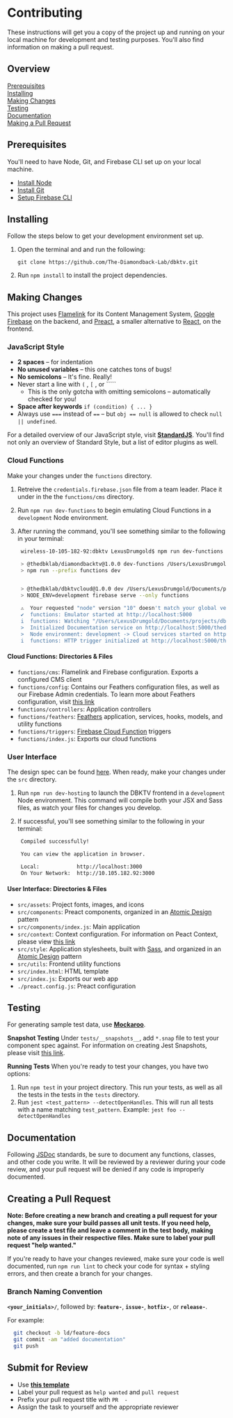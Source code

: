 # Contributing

These instructions will get you a copy of the project up and running on your
local machine for development and testing purposes. You'll also find information
on making a pull request.

## Overview

[Prerequisites](#prerequisites)  
[Installing](#installing)  
[Making Changes](#making-changes)  
[Testing](#testing)  
[Documentation](#documentation)  
[Making a Pull Request](#making-a-pull-request)  

## Prerequisites

You'll need to have Node, Git, and Firebase CLI set up on your local machine.

- [Install Node](https://nodejs.org/en/download/)
- [Install Git](https://git-scm.com/downloads)
- [Setup Firebase CLI](https://firebase.google.com/docs/cli)

## Installing

Follow the steps below to get your development environment set up.

1. Open the terminal and and run the following:

    `git clone https://github.com/The-Diamondback-Lab/dbktv.git`

2. Run `npm install` to install the project dependencies.

## Making Changes

This project uses [Flamelink][1] for its Content Management System, [Google Firebase][2]
on the backend, and [Preact][3], a smaller alternative to [React][4], on the
frontend.

### JavaScript Style

- **2 spaces** – for indentation
- **No unused variables** – this one catches tons of bugs!
- **No semicolons** – It's fine. Really!
- Never start a line with `(` , `[` , or `````
  - This is the only gotcha with omitting semicolons – automatically checked for you!
- **Space after keywords** `if (condition) { ... }`
- Always use `===` instead of `==` – but `obj == null` is allowed to check `null || undefined`.

For a detailed overview of our JavaScript style, visit [**StandardJS**][5].
You'll find not only an overview of Standard Style, but a list of editor plugins
as well.

### Cloud Functions

Make your changes under the `functions` directory.

1. Retreive the `credentials.firebase.json` file from a team leader. Place it
   under in the the `functions/cms` directory.
2. Run `npm run dev-functions` to begin emulating Cloud Functions in a
   `development` Node environment.
3. After running the command, you'll see something similar to the following in
   your terminal:

   ```bash
    wireless-10-105-182-92:dbktv LexusDrumgold$ npm run dev-functions

    > @thedbklab/diamondbacktv@1.0.0 dev-functions /Users/LexusDrumgold/Documents/projects/dbktv
    > npm run --prefix functions dev


    > @thedbklab/dbktvcloud@1.0.0 dev /Users/LexusDrumgold/Documents/projects/dbktv/functions
    > NODE_ENV=development firebase serve --only functions

    ⚠  Your requested "node" version "10" doesn't match your global version "12"
    ✔  functions: Emulator started at http://localhost:5000
    i  functions: Watching "/Users/LexusDrumgold/Documents/projects/dbktv/functions" for Cloud Functions...
    >  Initialized Documentation service on http://localhost:5000/thedbktv/us-central1/cloud/docs
    >  Node environment: development -> Cloud services started on http://localhost:5000
    i  functions: HTTP trigger initialized at http://localhost:5000/thedbktv/us-central1/cloud
   ```

#### Cloud Functions: Directories & Files

- `functions/cms`: Flamelink and Firebase configuration. Exports a configured CMS client
- `functions/config`: Contains our Feathers configuration files, as well as our
  Firebase Admin credentials. To learn more about Feathers configuration, visit
  [this link][6]
- `functions/controllers`: Application controllers
- `functions/feathers`: [Feathers][7] application, services, hooks, models, and
  utility functions
- `functions/triggers`: [Firebase Cloud Function][8] triggers
- `functions/index.js`: Exports our cloud functions

### User Interface

The design spec can be found [here][9]. When ready, make your changes under the
`src` directory.

1. Run `npm run dev-hosting` to launch the DBKTV frontend in a `development`
   Node environment. This command will compile both your JSX and Sass files, as
   watch your files for changes you develop.
2. If successful, you'll see something similar to the following in your terminal:

   ```bash
    Compiled successfully!

    You can view the application in browser.

    Local:            http://localhost:3000
    On Your Network:  http://10.105.182.92:3000
   ```

#### User Interface: Directories & Files

- `src/assets`: Project fonts, images, and icons
- `src/components`: Preact components, organized in an [Atomic Design][10] pattern
- `src/components/index.js`: Main application
- `src/context`: Context configuration. For information on Peact Context, please view [this link][11]
- `src/style`: Application stylesheets, built with [Sass][12], and organized in an [Atomic Design][10] pattern
- `src/utils`: Frontend utility functions
- `src/index.html`: HTML template
- `src/index.js`: Exports our web app
- `./preact.config.js`: Preact configuration

## Testing

For generating sample test data, use [**Mockaroo**][13].

**Snapshot Testing**
Under `tests/__snapshots__`, add `*.snap` file to test your component spec
against. For information on creating Jest Snapshots, please visit [this link][14].

**Running Tests**
When you're ready to test your changes, you have two options:

1. Run `npm test` in your project directory. This run your tests, as well as all
   the tests in the tests in the `tests` directory.
2. Run `jest <test_pattern> --detectOpenHandles`. This will run all tests with a
   name matching `test_pattern`. Example: `jest foo --detectOpenHandles`

## Documentation

Following [JSDoc][15] standards, be sure to document any
functions, classes, and other code you write. It will be reviewed by a reviewer
during your code review, and your pull request will be denied if any code is
improperly documented.

## Creating a Pull Request

**Note: Before creating a new branch and creating a pull request for your
changes, make sure your build passes all unit tests. If you need help, please
create a test file and leave a comment in the test body, making note of any
issues in their respective files. Make sure to label your pull request "help
wanted."**

If you're ready to have your changes reviewed, make sure your code is well
documented, run `npm run lint` to check your code for syntax + styling errors,
and then create a branch for your changes.

### Branch Naming Convention

**`<your_initials>/`**, followed by: **`feature-`**, **`issue-`**, **`hotfix-`**, or **`release-`**.

For example:

```bash
  git checkout -b ld/feature-docs
  git commit -am "added documentation"
  git push
```

## Submit for Review

- Use [**this template**][16]
- Label your pull request as `help wanted` and `pull request`
- Prefix your pull request title with `PR  -`
- Assign the task to yourself and the appropriate reviewer

[1]: https://flamelink.github.io/flamelink/
[2]: https://firebase.google.com/
[3]: https://preactjs.com/
[4]: https://reactjs.org/
[5]: https://standardjs.com
[6]: https://docs.feathersjs.com/api/configuration.html
[7]: https://docs.feathersjs.com/
[8]: https://firebase.google.com/docs/functions
[9]: https://xd.adobe.com/spec/d8902b2f-721b-4006-5b21-ffd8e4e42993-aea1/
[10]: http://atomicdesign.bradfrost.com/chapter-2/
[11]: https://github.com/preactjs/preact/releases/tag/10.0.0-alpha.0
[12]: https://sass-lang.com/
[13]: https://mockaroo.com/
[14]: https://jestjs.io/docs/en/snapshot-testing
[15]: https://jsdoc.app/
[16]: https://gist.github.com/lexusdrumgold/47ca17fdc04739ffd85b0bf96d546ae7
